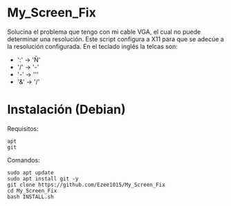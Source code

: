 # My_Screen_Fix
  Solucina el problema que tengo con mi cable VGA, el cual no puede determinar una resolución. Este script configura a X11 para que se adecúe a la resolución configurada. En el teclado inglés la telcas son: 
  * ':' -> 'Ñ'
  * '/' -> '-'
  * '-' -> '''
  * '&' -> '/'
 
# Instalación (Debian)
  Requisitos:
 ```
 apt
 git
 ```
  Comandos:
 ```
 sudo apt update
 sudo apt install git -y
 git clone https://github.com/Ezee1015/My_Screen_Fix
 cd My_Screen_Fix
 bash INSTALL.sh
 ```
